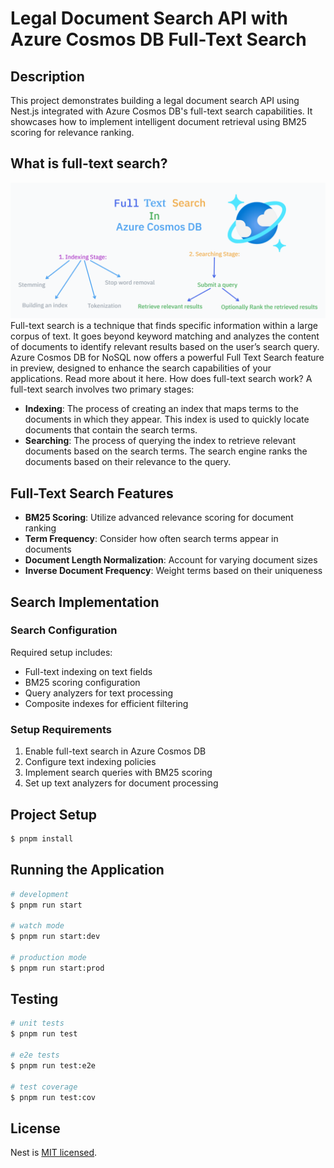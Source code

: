 # Legal Document Search API with Azure Cosmos DB Full-Text Search

## Description

This project demonstrates building a legal document search API using Nest.js integrated with Azure Cosmos DB's full-text search capabilities. It showcases how to implement intelligent document retrieval using BM25 scoring for relevance ranking.

## What is full-text search?
![alt text](./images/full-text-score.png)
Full-text search is a technique that finds specific information within a large corpus of text. It goes beyond keyword matching and analyzes the content of documents to identify relevant results based on the user’s search query. 
Azure Cosmos DB for NoSQL now offers a powerful Full Text Search feature in preview, designed to enhance the search capabilities of your applications. Read more about it here.
How does full-text search work?
A full-text search involves two primary stages:
- **Indexing**: The process of creating an index that maps terms to the documents in which they appear. This index is used to quickly locate documents that contain the search terms.
- **Searching**: The process of querying the index to retrieve relevant documents based on the search terms. The search engine ranks the documents based on their relevance to the query.
## Full-Text Search Features


- **BM25 Scoring**: Utilize advanced relevance scoring for document ranking
- **Term Frequency**: Consider how often search terms appear in documents
- **Document Length Normalization**: Account for varying document sizes
- **Inverse Document Frequency**: Weight terms based on their uniqueness

## Search Implementation

### Search Configuration
Required setup includes:
- Full-text indexing on text fields
- BM25 scoring configuration
- Query analyzers for text processing
- Composite indexes for efficient filtering

### Setup Requirements
1. Enable full-text search in Azure Cosmos DB
2. Configure text indexing policies
3. Implement search queries with BM25 scoring
4. Set up text analyzers for document processing

## Project Setup

```bash
$ pnpm install
```

## Running the Application

```bash
# development
$ pnpm run start

# watch mode
$ pnpm run start:dev

# production mode
$ pnpm run start:prod
```

## Testing

```bash
# unit tests
$ pnpm run test

# e2e tests
$ pnpm run test:e2e

# test coverage
$ pnpm run test:cov
```

## License

Nest is [MIT licensed](https://github.com/nestjs/nest/blob/master/LICENSE).
